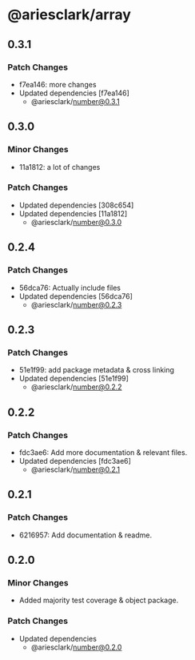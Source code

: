 # @ariesclark/array

## 0.3.1

### Patch Changes

- f7ea146: more changes
- Updated dependencies [f7ea146]
  - @ariesclark/number@0.3.1

## 0.3.0

### Minor Changes

- 11a1812: a lot of changes

### Patch Changes

- Updated dependencies [308c654]
- Updated dependencies [11a1812]
  - @ariesclark/number@0.3.0

## 0.2.4

### Patch Changes

- 56dca76: Actually include files
- Updated dependencies [56dca76]
  - @ariesclark/number@0.2.3

## 0.2.3

### Patch Changes

- 51e1f99: add package metadata & cross linking
- Updated dependencies [51e1f99]
  - @ariesclark/number@0.2.2

## 0.2.2

### Patch Changes

- fdc3ae6: Add more documentation & relevant files.
- Updated dependencies [fdc3ae6]
  - @ariesclark/number@0.2.1

## 0.2.1

### Patch Changes

- 6216957: Add documentation & readme.

## 0.2.0

### Minor Changes

- Added majority test coverage & object package.

### Patch Changes

- Updated dependencies
  - @ariesclark/number@0.2.0
